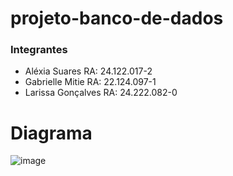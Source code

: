 # projeto-banco-de-dados

### Integrantes 
- Aléxia Suares                RA: 24.122.017-2
- Gabrielle Mitie              RA: 22.124.097-1
- Larissa Gonçalves            RA: 24.222.082-0



# Diagrama 
![image](https://github.com/gabriellemitie/projeto-banco-de-dados/assets/99052048/0e0a2aca-8144-489f-be76-cb02b01972b0)


